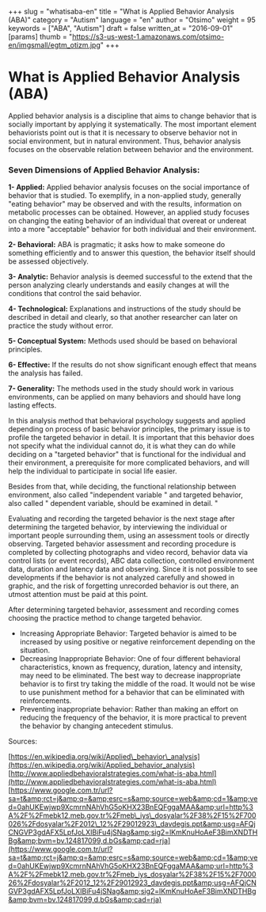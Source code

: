 +++
slug = "whatisaba-en"
title = "What is Applied Behavior Analysis (ABA)"
category = "Autism"
language = "en"
author = "Otsimo"
weight = 95
keywords = ["ABA", "Autism"]
draft = false
written_at = "2016-09-01"
[params]
thumb = "https://s3-us-west-1.amazonaws.com/otsimo-en/imgsmall/egtm_otizm.jpg"
+++
# What is Applied Behavior Analysis (ABA)

Applied behavior analysis is a discipline that aims to change behavior that is socially important by applying it systematically. The most important element behaviorists point out is that it is necessary to observe behavior not in social environment, but in natural environment. Thus, behavior analysis focuses on the observable relation between behavior and the environment.

### Seven Dimensions of Applied Behavior Analysis:

**1- Applied:** Applied behavior analysis focuses on the social importance of behavior that is studied.  To exemplify, in a non-applied study, generally &quot;eating behavior&quot; may be observed and with the results, information on metabolic processes can be obtained. However, an applied study focuses on changing the eating behavior of an individual that overeat or undereat into a more &quot;acceptable&quot; behavior for both individual and their environment.

**2- Behavioral:** ABA is pragmatic; it asks how to make someone do something efficiently and to answer this question, the behavior itself should be assessed objectively.

**3- Analytic:** Behavior analysis is deemed successful to the extend that the person analyzing clearly understands and easily changes at will the conditions that control the said behavior.

**4- Technological:** Explanations and instructions of the study should be described in detail and clearly, so that another researcher can later on practice the study without error.

**5- Conceptual System:** Methods used should be based on behavioral principles.

**6- Effective:** If the results do not show significant enough effect that means the analysis has failed.

**7- Generality:** The methods used in the study should work in various environments, can be applied on many behaviors and should have long lasting effects.

In this analysis method that behavioral psychology suggests and applied depending on process of basic behavior principles, the primary issue is to profile the targeted behavior in detail. It is important that this behavior does not specify what the individual cannot do, it is what they can do while deciding on a &quot;targeted behavior&quot; that is functional for the individual and their environment, a prerequisite for more complicated behaviors, and will help the individual to participate in social life easier.

Besides from that, while deciding, the functional relationship between environment, also called &quot;independent variable &quot; and targeted behavior, also called &quot; dependent variable, should be examined in detail. &quot;

Evaluating and recording the targeted behavior is the next stage after determining the targeted behavior, by interviewing the individual or important people surrounding them, using an assessment tools or directly observing. Targeted behavior assessment and recording procedure is completed by collecting photographs and video record, behavior data via control lists (or event records), ABC data collection, controlled environment data, duration and latency data and observing. Since it is not possible to see developments if the behavior is not analyzed carefully and showed in graphic, and the risk of forgetting unrecorded behavior is out there, an utmost attention must be paid at this point.

After determining targeted behavior, assessment and recording comes choosing the practice method to change targeted behavior.

- Increasing Appropriate Behavior: Targeted behavior is aimed to be increased by using positive or negative reinforcement depending on the situation.
- Decreasing Inappropriate Behavior: One of four different behavioral characteristics, known as frequency, duration, latency and intensity, may need to be eliminated. The best way to decrease inappropriate behavior is to first try taking the middle of the road. It would not be wise to use punishment method for a behavior that can be eliminated with reinforcements.
- Preventing inappropriate behavior: Rather than making an effort on reducing the frequency of the behavior, it is more practical to prevent the behavior by changing antecedent stimulus.

Sources:

[https://en.wikipedia.org/wiki/Applied\_behavior\_analysis](https://en.wikipedia.org/wiki/Applied_behavior_analysis)
[http://www.appliedbehavioralstrategies.com/what-is-aba.html](http://www.appliedbehavioralstrategies.com/what-is-aba.html)
[https://www.google.com.tr/url?sa=t&amp;rct=j&amp;q=&amp;esrc=s&amp;source=web&amp;cd=1&amp;ved=0ahUKEwjwp9XcmrnNAhVhG5oKHX23BnEQFggaMAA&amp;url=http%3A%2F%2Fmebk12.meb.gov.tr%2Fmeb\_iys\_dosyalar%2F38%2F15%2F700026%2Fdosyalar%2F2012\_12%2F29012923\_davdegis.ppt&amp;usg=AFQjCNGVP3gdAFX5LpfJoLXIBiFu4jSNag&amp;sig2=lKmKnuHoAeF3BimXNDTHBg&amp;bvm=bv.124817099,d.bGs&amp;cad=rja](https://www.google.com.tr/url?sa=t&amp;rct=j&amp;q=&amp;esrc=s&amp;source=web&amp;cd=1&amp;ved=0ahUKEwjwp9XcmrnNAhVhG5oKHX23BnEQFggaMAA&amp;url=http%3A%2F%2Fmebk12.meb.gov.tr%2Fmeb_iys_dosyalar%2F38%2F15%2F700026%2Fdosyalar%2F2012_12%2F29012923_davdegis.ppt&amp;usg=AFQjCNGVP3gdAFX5LpfJoLXIBiFu4jSNag&amp;sig2=lKmKnuHoAeF3BimXNDTHBg&amp;bvm=bv.124817099,d.bGs&amp;cad=rja)
